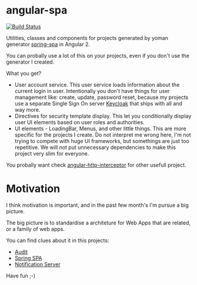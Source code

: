 # angular-spa

[![Build Status][bimage]][bstatus]

Utilities, classes and components for projects generated by yoman generator 
[spring-spa](https://github.com/giovannicandido/generator-spring-spa) in Angular 2.

You can probally use a lot of this on your projects, even if you don't use the generator 
I created.

What you get?

* User account service. This user service loads information about the current login in user. Intentionally
you don't have things for user management like: create, update, password reset, because my projects use
a separate Single Sign On server [Keycloak](https://keycloak.org) that ships with all and way more.
* Directives for security template display. This let you conditionally display user UI elements
based on user roles and authorities.
* UI elements - LoadingBar, Menus, and other little things. This are more specific for the
projects I create. Do not interpret me wrong here, I'm not trying to compete with huge UI frameworks,
but somethings are just too repetitive. We will not put unnecessary dependencies 
to make this project very slim for everyone.

You probally want check [angular-http-interceptor](https://github.com/atende/angular-http-interceptor)
for other usefull project.

# Motivation

I think motivation is important, and in the past few month's I'm pursue a big picture.

The big picture is to standardise a architeture for Web Apps that are related, 
or a family of web apps.

You can find clues about it in this projects:

* [Audit]
* [Spring SPA]
* [Notification Server]

Have fun ;-)

[Audit]: https://github.com/atende/audit-docs
[Spring SPA]: https://github.com/giovannicandido/generator-spring-spa
[Notification Server]: https://github.com/atende/notification-server
[bimage]: https://travis-ci.org/atende/angular-spa.svg?branch=master
[bstatus]: https://travis-ci.org/atende/angular-spa